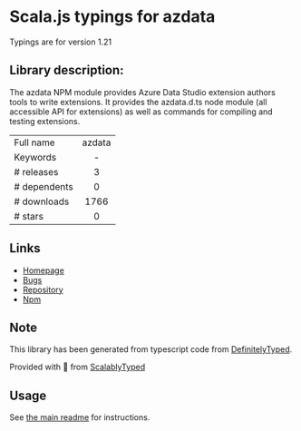 
# Scala.js typings for azdata

Typings are for version 1.21

## Library description:
The azdata NPM module provides Azure Data Studio extension authors tools to write extensions. It provides the azdata.d.ts node module (all accessible API for extensions) as well as commands for compiling and testing extensions.

|                    |                 |
| ------------------ | :-------------: |
| Full name          | azdata |
| Keywords           | - |
| # releases         | 3 |
| # dependents       | 0 |
| # downloads        | 1766 |
| # stars            | 0 |

## Links
- [Homepage](https://github.com/Microsoft/azuredatastudio#readme)
- [Bugs](https://github.com/Microsoft/azdata-extension-azdata/issues)
- [Repository](https://github.com/Microsoft/azuredatastudio)
- [Npm](https://www.npmjs.com/package/azdata)
    


## Note
This library has been generated from typescript code from [DefinitelyTyped](https://definitelytyped.org).

Provided with :purple_heart: from [ScalablyTyped](https://github.com/oyvindberg/ScalablyTyped)

## Usage
See [the main readme](../../readme.md) for instructions.


